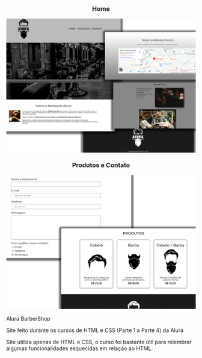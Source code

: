<h1 align="center">
<br>
<h3 align="center"> Home </h3>
<img align = 'center' src="./screenshots/home.png" alt="Home do site">
<br>
<h3 align="center"> Produtos e Contato </h3>
<img align = 'center' src="./screenshots/produto_e_contato.png" alt="Pagina Produto e Contato">
<br>
<br>
Alura BarberShop
</h1>

Site feito durante os cursos de HTML e CSS (Parte 1 a Parte 4) da Alura

Site utiliza apenas de HTML e CSS, o curso foi bastante útil para relembrar algumas funcionalidades esquecidas em relação ao HTML.